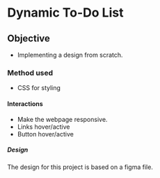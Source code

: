 # Dynamic To-Do List

## Objective

- Implementing a design from scratch.

### Method used 

- CSS for styling

#### Interactions 

- Make the webpage responsive. 
- Links hover/active
- Button hover/active 

##### Design

The design for this project is based on a figma file.